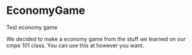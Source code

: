 # EconomyGame
Test economy game

We decided to make a economy game from the stuff we learned on our cmpe 101 class.
You can use this at however you want.
